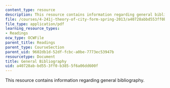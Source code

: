 ```yaml
---
content_type: resource
description: This resource contains information regarding general bibliography.
file: /courses/4-241j-theory-of-city-form-spring-2013/a40728abbd553ff0b3855f6a06dd600f_MIT4_241JS13_bibliography.pdf
file_type: application/pdf
learning_resource_types:
- Readings
ocw_type: OCWFile
parent_title: Readings
parent_type: CourseSection
parent_uid: 9602db1d-52df-fcbc-a0be-7773ec53947b
resourcetype: Document
title: General Bibliography
uid: a40728ab-bd55-3ff0-b385-5f6a06dd600f
---
```

This resource contains information regarding general bibliography.

